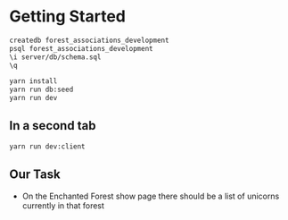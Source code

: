 # Getting Started

```sh
createdb forest_associations_development
psql forest_associations_development
\i server/db/schema.sql
\q

yarn install
yarn run db:seed
yarn run dev
```

## In a second tab

```sh
yarn run dev:client
```

## Our Task

- On the Enchanted Forest show page there should be a list of unicorns currently in that forest
